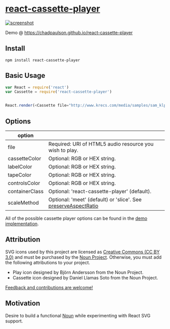 # [react-cassette-player](https://chadpaulson.github.io/react-cassette-player)

[![screenshot](https://github.com/chadpaulson/react-cassette-player/raw/master/screenshot.png)](https://chadpaulson.github.io/react-cassette-player)

Demo @ https://chadpaulson.github.io/react-cassette-player

## Install

```
npm install react-cassette-player
```

## Basic Usage

```javascript
var React = require('react')
var Cassette = require('react-cassette-player')


React.render(<Cassette file="http://www.krecs.com/media/samples/sam_klp002_07_crashingthrough.mp3" />, document.body)
```

## Options

| option         |                                                                                                                                                  |
|----------------|--------------------------------------------------------------------------------------------------------------------------------------------------|
| file           | Required: URI of HTML5 audio resource you wish to play.                                                                                          |
| cassetteColor  | Optional: RGB or HEX string.                                                                                                                     |
| labelColor     | Optional: RGB or HEX string.                                                                                                                     |
| tapeColor      | Optional: RGB or HEX string.                                                                                                                     |
| controlsColor  | Optional: RGB or HEX string.                                                                                                                     |
| containerClass | Optional: 'react-cassette-player' (default).                                                                                                     |
| scaleMethod    | Optional: 'meet' (default) or 'slice'. See [preserveAspectRatio](https://developer.mozilla.org/en-US/docs/Web/SVG/Attribute/preserveAspectRatio) |

All of the possible cassette player options can be found in the [demo implementation](https://github.com/chadpaulson/react-cassette-player/blob/gh-pages/src/demo.jsx).

## Attribution

SVG icons used by this project are licensed as [Creative Commons (CC BY 3.0)](https://creativecommons.org/licenses/by/3.0/us/) and must be purchased by the [Noun Project](http://thenounproject.com). Otherwise, you must add the following attributions to your project.

  * Play icon designed by Björn Andersson from the Noun Project.
  * Cassette icon designed by Daniel Llamas Soto from the Noun Project.


[Feedback and contributions are welcome!](https://github.com/chadpaulson/react-cassette-player/issues/new)

## Motivation

Desire to build a functional [Noun](http://thenounproject.com) while experimenting with React SVG support.